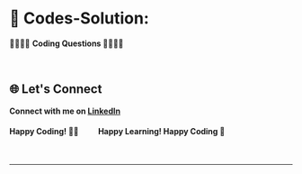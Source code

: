 # 🚀 Codes-Solution:

🧑‍💻👨‍💻 <strong>Coding Questions 🧑‍💻👨‍💻

<br>

## 🌐 Let's Connect
Connect with me on [LinkedIn](https://www.linkedin.com/in/avinash-yadav-16hgnisgar/) 

#### Happy Coding! 👨‍💻  &emsp;&emsp;   Happy Learning! Happy Coding 🚀

<br>
<hr>
